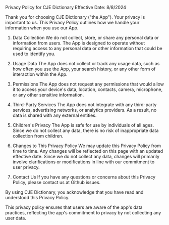 Privacy Policy for CJE Dictionary
Effective Date: 8/8/2024

Thank you for choosing CJE Dictionary ("the App"). Your privacy is important to us. This Privacy Policy outlines how we handle your information when you use our App.

1. Data Collection
We do not collect, store, or share any personal data or information from users. The App is designed to operate without requiring access to any personal data or other information that could be used to identify you.

2. Usage Data
The App does not collect or track any usage data, such as how often you use the App, your search history, or any other form of interaction within the App.

3. Permissions
The App does not request any permissions that would allow it to access your device's data, location, contacts, camera, microphone, or any other sensitive information.

4. Third-Party Services
The App does not integrate with any third-party services, advertising networks, or analytics providers. As a result, no data is shared with any external entities.

5. Children's Privacy
The App is safe for use by individuals of all ages. Since we do not collect any data, there is no risk of inappropriate data collection from children.

6. Changes to This Privacy Policy
We may update this Privacy Policy from time to time. Any changes will be reflected on this page with an updated effective date. Since we do not collect any data, changes will primarily involve clarifications or modifications in line with our commitment to user privacy.

7. Contact Us
If you have any questions or concerns about this Privacy Policy, please contact us at Github issues.

By using CJE Dictionary, you acknowledge that you have read and understood this Privacy Policy.

This privacy policy ensures that users are aware of the app's data practices, reflecting the app's commitment to privacy by not collecting any user data.
